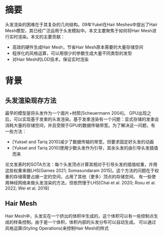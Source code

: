 # 摘要
头发渲染的困难在于其复杂的几何结构。09年Yukel在Hair Meshes中提出了Hair Mesh模型，其已经广泛运用于头发模拟中。本文主要聚焦于如何将Hair Mesh进行实时渲染。本文的主要贡献：
+ 高效的硬件生成Hair Mesh，节省Hair Mesh原本需要的大量存储空间
+ 程序化的风格运算，可以用很少的参数生成大量不同类型的发型
+ 对Hair Mesh的LOD技术，保证实时渲染

# 背景
## 头发渲染现存方法
最早的模型是将头发作为一个面片+材质[Scheuermann 2004]。
GPU出现之后，可以实现基于发束的头发渲染。基于发束渲染有一个问题：显式存储的发束会消耗大量的存储空间，并且受限于GPU的数据传输带宽。为了解决这一问题，有一些方法：
+ [Yuksel and Tariq 2010]减少了数据传输的带宽，但要求固定好头发的动画
+ [Yuksel and Tariq 2010]使用少数头发作为引导，其余头发的由引导头发插值而来

论文发表时的SOTA方法：每个头发顶点计算其相对于引导头发的插值权重，并用这些权重来做LHS[Games 2021; Somasundaram 2015]。这个方法的问题在于权重的存储需要占据一定的空间，占用了其他（更多）顶点的存储空间。
有一些使用神经网络来做头发渲染的方法，但依然慢于LHS[Chai et al. 2020; Rosu et al. 2022; Wei et al. 2018]
## Hair Mesh
Hair Mesh中，头发实在一个挤出的体积中生成的，这个体积可以有一些控制点生成的样条控制。由于是一个体积，体积内部的头发分布可以自动生成。
可以通过风格运算(Styling Operations)来控制Hair Mesh的样式